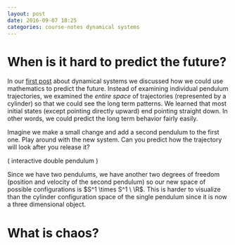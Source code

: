 ```yaml
---
layout: post
date: 2016-09-07 18:25
categories: course-notes dynamical systems
---
```


# When is it hard to predict the future?

In our [first post]() about dynamical systems we discussed how we could use mathematics to predict the future. Instead of examining individual pendulum trajectories, we examined the *entire space* of trajectories (represented by a cylinder) so that we could see the long term patterns. We learned that most initial states (except pointing directly upward) end pointing straight down. In other words, we could predict the long term behavior fairly easily.

Imagine we make a small change and add a second pendulum to the first one. Play around with the new system. Can you predict how the trajectory will look after you release it?

( interactive double pendulum )

Since we have two pendulums, we have another two degrees of freedom (position and velocity of the second pendulum) so our new space of possible configurations is $S^1 \times S^1 \ \R$. This is harder to visualize than the cylinder configuration space of the single pendulum since it is now a three dimensional object.

# What is chaos?
 